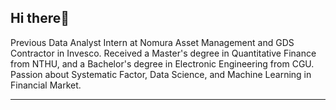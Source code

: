 <!--
**KenChiang1997/KenChiang1997** is a ✨ _special_ ✨ repository because its `README.md` (this file) appears on your GitHub profile.

- 🔭 I’m currently working on ...
- 🌱 I’m currently learning ...
- 👯 I’m looking to collaborate on ...
- 🤔 I’m looking for help with ...
- 💬 Ask me about ...
- 📫 How to reach me: ...
- 😄 Pronouns: ...
- ⚡ Fun fact: ...
-->

<h2 align="left">Hi there👋</h2>
Previous Data Analyst Intern at Nomura Asset Management and GDS Contractor in Invesco. Received a Master's degree in Quantitative Finance from NTHU, and a Bachelor's degree in Electronic Engineering from CGU. Passion about Systematic Factor, Data Science, and Machine Learning in Financial Market.

---


